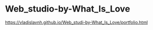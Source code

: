 # Web_studio-by-What_Is_Love
https://vladislavnh.github.io/Web_studi-by-What_Is_Love/portfolio.html
